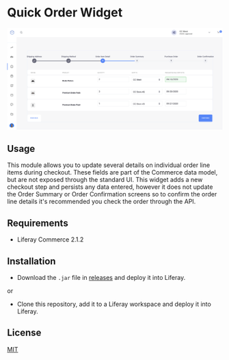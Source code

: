 # Quick Order Widget

![Freelancer](doc/preview.png
)

## Usage

This module allows you to update several details on individual order line items during checkout.  These fields are part
of the Commerce data model, but are not exposed through the standard UI.  This widget adds a new checkout step and 
persists any data entered, however it does not update the Order Summary or Order Confirmation screens so to confirm the 
order line details it's recommended you check the order through the API.       

## Requirements

- Liferay Commerce 2.1.2

## Installation

- Download the `.jar` file in [releases](https://github.com/jhanda/OrderLineDetail/releases/tag/1.0.0) and deploy it into Liferay.

or

- Clone this repository, add it to a Liferay workspace and deploy it into Liferay.


## License

[MIT](LICENSE)